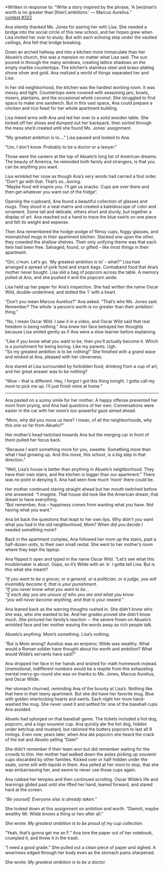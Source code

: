 *Written in response to: "Write a story inspired by the phrase, 'A [wo]man’s worth is no greater than [their] ambitions.' — Marcus Aurelius."  
[contest #322](https://blog.reedsy.com/short-story/fi482f/)  

Ana silently thanked Ms. Jones for pairing her with Lisa. She needed a bridge into the social circle of this new school, and her hopes grew when Lisa invited her over to study. But with each echoing step under the vaulted ceilings, Ana felt that bridge breaking.  

Down an arched hallway and into a kitchen more immaculate than her Abuelo’s church, this was a mansion no matter what Lisa said. The sun poured in through the many windows, creating lattice shadows on the empty marble countertops. The kitchen’s stainless steel and brass-plating shone silver and gold. Ana realized a world of things separated her and Lisa.  

In her old neighborhood, the kitchen was the hardest working room. It was messy and tight. Countertops were covered with seasoning jars, bowls, mixers, plantains, and the occasional whole coconut. She struggled to find space to make one sandwich. But in this vast space, Ana could prepare a chicken and rice feast for her whole apartment building.  

Lisa linked arms with Ana and led her over to a solid wooden table. She kicked off her shoes and dumped out her backpack, then sorted through the mess she’d created until she found Ms. Jones’ assignment.  

"My greatest ambition is to…." Lisa paused and looked to Ana.  

"Um, I don't know. Probably to be a doctor or a lawyer."  

Those were the careers at the top of Abuelo’s long list of American dreams. The beauty of America, he reminded both family and strangers, is that you can be anything you want.  

Lisa wrinkled her nose as though Ana’s very words had carried a foul order. "Don’t go with that. That’s so…boring.  
“Maybe food will inspire you. I’ll get us snacks. Cups are over there and then get whatever you want out of the fridge”.  

 Opening the cupboard, Ana found a beautiful collection of glasses and mugs. They stood in a neat matrix and created a kaleidoscope of color and ornament. Some tall and delicate, others short and sturdy, but together a display of art. Ana reached out a hand to trace the blue swirls on one piece and felt its weight and expense.  

 Then Ana remembered the hodge-podge of flimsy cups, foggy glasses, and mismatched mugs in their apartment kitchen. Stacked one upon the other, they crowded the shallow shelves. Their only unifying theme was that each item had been free. Salvaged, found, or gifted – like most things in their apartment.  

 “Girl, c’mon. Let’s go. ‘My greatest ambition is to’ - what?”  Lisa had arranged a spread of junk food and snack bags. Contraband food that Ana’s mother never bought. Lisa slid a bag of popcorn across the table. A memory pulled at Ana, and she pushed it and the popcorn aside. 

Lisa held up her paper for Ana’s inspection. She had written the name Oscar Wild, double-underlined, and dotted the ‘i’ with a heart.  

“Don’t you mean Marcus Aurelius?” Ana asked. “That’s who Ms. Jones said. Remember? The whole ‘a person’s worth is no greater than their ambition’ thing.”  

“No, I mean Oscar Wild. I saw it in a video, and Oscar Wild said that real freedom is being nothing.”  Ana knew her face betrayed her thoughts because Lisa smiled gently as if Ana were a slow learner before explaining.  

“Like if you know what you want to be, then you’ll actually become it. Which is a punishment for being boring. Like my parents. Ugh.  
“So my greatest ambition is to be nothing!”  She finished with a grand wave and winked at Ana, pleased with her cleverness.  

Ana stared at Lisa surrounded by forbidden food, drinking from a cup of art, and her great answer was to be nothing?  

“Wow – that is different. Hey, I forgot I got this thing tonight. I gotta call my mom to pick me up. I’ll just finish mine at home.”  

***
Ana pasted on a sunny smile for her mother.  A happy offense prevented her mom from prying, and Ana had questions of her own.  Conversations were easier in the car with her mom’s too-powerful gaze aimed ahead.  

“Mom, why did you move us here? I mean, of all the neighborhoods, why this one so far from Abuelo?”  

Her mother’s head twitched towards Ana but the merging car in front of them pulled her focus back.  

“Because I want something more for you, sweetie. Something more than what I had growing up. And this move, this school, is a big step in that direction.”  

“Well, Lisa’s house is better than anything in Abuelo’s neighborhood. They have their own stairs, and the kitchen is bigger than our apartment.”  There was no point in denying it. Ana had seen how much ‘more’ there could be.  

Her mother continued staring straight ahead but her mouth twitched before she answered. “I imagine. That house did look like the American dream, that dream to have everything.  
“But remember, Ana – happiness comes from wanting what you have. Not having what you want.”  

Ana bit back the questions that leapt to her own lips. Why didn’t you want what you had in the old neighborhood, Mom? When did you decide I needed something more?  

Back in the apartment complex, Ana followed her mom up the stairs, past a half-dozen units, to their own small rental. She went to her mother’s room where they kept the laptop.  

Ana flipped it open and typed in the name Oscar Wild.  “Let’s see what this troublemaker is about. Oops, so it’s Wilde with an ‘e’.  I gotta tell Lisa. But is this what she meant?  

“*If you want to be a grocer, or a general, or a politician, or a judge, you will invariably become it; that is your punishment.  
“If you never know what you want to be…  
“if each day you are unsure of who you are and what you know  
“you will never become anything, and that is your reward.*”  

Ana leaned back as the warring thoughts rushed in. She didn’t know who she was, who she wanted to be. And her grades proved she didn’t know much. She pictured her family’s reaction -- the severe frown on Abuelo’s wrinkled face and her mother waving the words away as rich people talk.  

Abuelo’s anything. Mom’s something. Lisa’s nothing.  

“But is Mom wrong? Aurelius was an emperor, Wilde was wealthy. What would a Roman soldier have thought about his worth and ambition? What would Wilde’s servants have said?”  

Ana dropped her face in her hands and wished for math homework instead. Unemotional, indifferent numbers would be a respite from this exhausting mental merry-go-round she was on thanks to Ms. Jones, Marcus Aurelius, and Oscar Wilde.  

Her stomach churned, reminding Ana of the bounty at Lisa’s. Nothing like that here in their teeny apartment. But she did have her favorite mug. Blue with golden interlocking hearts and swirls. Each night her mom hand-washed the mug. She never used it and settled for one of the baseball cups Ana avoided.  

Abuelo had splurged on that baseball game. The tickets included a hot dog, popcorn, and a logo souvenir cup. Ana quickly ate the hot dog, hidden under ketchup and mustard, but rationed the buttery popcorn to last all 9 innings. Even now, years later, when Ana ate popcorn she heard the crack of the bat and Abuelo yelling “Dale!”  

She didn’t remember if their team won but did remember waiting for the crowds to thin. Her mother had walked down the aisles picking up souvenir cups discarded by other families. Kicked over or half-hidden under the seats, some still with liquids in them. Ana yelled at her mom to stop, that she was embarrassing her, and swore to never use those cups again.  

Ana rubbed her temples and then continued scrolling. Oscar Wilde’s life and learnings glided past until she lifted her hand, leaned forward, and stared hard at the screen.  

“*Be yourself. Everyone else is already taken.*”  

She looked down at this assignment on ambition and worth. “Damnit, maybe wealthy Mr. Wilde knows a thing or two after all.”  

She wrote: *My greatest ambition is to be proud of my cup collection.*  

“Yeah, that’s gonna get me an F.”  Ana tore the paper out of her notebook, crumpled it, and threw it in the trash.  

“I need a good grade.” She pulled out a clean piece of paper and sighed. A weariness edged through her body even as the stomach pains sharpened.  

She wrote: *My greatest ambition is to be a doctor.*  
